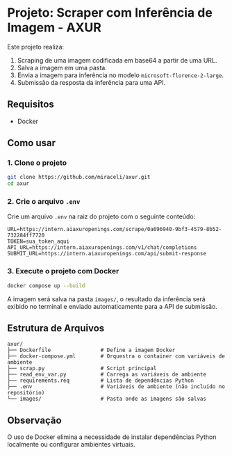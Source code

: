 # Projeto: Scraper com Inferência de Imagem - AXUR

Este projeto realiza:

1. Scraping de uma imagem codificada em base64 a partir de uma URL.
2. Salva a imagem em uma pasta.
3. Envia a imagem para inferência no modelo `microsoft-florence-2-large`.
4. Submissão da resposta da inferência para uma API.

## Requisitos

* Docker

## Como usar

### 1. Clone o projeto

```bash
git clone https://github.com/miraceli/axur.git
cd axur
```

### 2. Crie o arquivo `.env`

Crie um arquivo `.env` na raiz do projeto com o seguinte conteúdo:

```
URL=https://intern.aiaxuropenings.com/scrape/0a696940-9bf3-4579-8b52-732284ff7720
TOKEN=sua_token_aqui
API_URL=https://intern.aiaxuropenings.com/v1/chat/completions
SUBMIT_URL=https://intern.aiaxuropenings.com/api/submit-response
```

### 3. Execute o projeto com Docker

```bash
docker compose up --build
```

A imagem será salva na pasta `images/`, o resultado da inferência será exibido no terminal e enviado automaticamente para a API de submissão.

## Estrutura de Arquivos

```
axur/
├── Dockerfile                # Define a imagem Docker
├── docker-compose.yml        # Orquestra o container com variáveis de ambiente
├── scrap.py                  # Script principal
├── read_env_var.py           # Carrega as variáveis de ambiente
├── requirements.req          # Lista de dependências Python
├── .env                      # Variáveis de ambiente (não incluído no repositório)
└── images/                   # Pasta onde as imagens são salvas
```

## Observação

O uso de Docker elimina a necessidade de instalar dependências Python localmente ou configurar ambientes virtuais.
